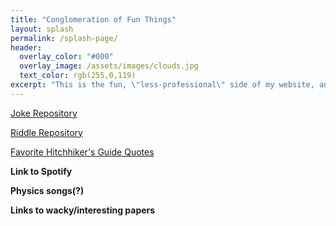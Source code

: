 ```yaml
---
title: "Conglomeration of Fun Things"
layout: splash
permalink: /splash-page/
header:
  overlay_color: "#000"
  overlay_image: /assets/images/clouds.jpg
  text_color: rgb(255,0,119)
excerpt: "This is the fun, \"less-professional\" side of my website, and whilst it's still under construction, it brings me great joy. Go forth and explore (in a few weeks or so)!"
---
```


[Joke Repository](/jokes/)

[Riddle Repository](/riddles.md)

[Favorite Hitchhiker's Guide Quotes](/quotes.md)

**Link to Spotify**

**Physics songs(?)**

**Links to wacky/interesting papers**
